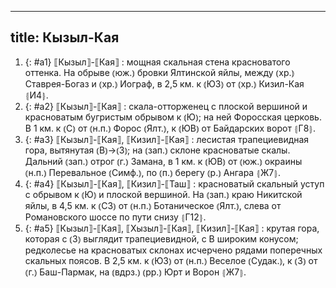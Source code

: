 
---
title: Кызыл-Кая
---
1. {: #a1} ⟦Кызыл⟧-⟦Кая⟧
: мощная скальная стена красноватого оттенка. На обрыве ⦅юж.⦆ бровки Ялтинской яйлы, между ⦅хр.⦆ Ставрея-Богаз и ⦅хр.⦆ Иограф, в 2,5 км. к ⦅ЮЗ⦆ от ⦅хр.⦆ Кизил-Кая ⦃И4⦄.
2. {: #a2} ⟦Кызыл⟧-⟦Кая⟧
: скала-отторженец с плоской вершиной и красноватым бугристым обрывом к ⦅Ю⦆; на ней Форосская церковь. В 1 км. к ⦅С⦆ от ⦅н.п.⦆ Форос ⦅Ялт.⦆, к ⦅ЮВ⦆ от Байдарских ворот ⦃Г8⦄.
3. {: #a3} ⟦Кызыл⟧-⟦Кая⟧, ⟦Кизил⟧-⟦Кая⟧
: лесистая трапециевидная гора, вытянутая ⦅В⦆→⦅З⦆; на ⦅зап.⦆ склоне красноватые скалы. Дальний ⦅зап.⦆ отрог ⦅г.⦆ Замана, в 1 км. к ⦅ЮВ⦆ от ⦅юж.⦆ окраины ⦅н.п.⦆ Перевальное ⦅Симф.⦆, по ⦅п.⦆ берегу ⦅р.⦆ Ангара ⦃Ж7⦄.
4. {: #a4} ⟦Кызыл⟧-⟦Кая⟧, ⟦Кизил⟧-⟦Таш⟧
: красноватый скальный уступ с обрывом к ⦅Ю⦆ и плоской вершиной. На ⦅зап.⦆ краю Никитской яйлы, в 4,5 км. к ⦅СЗ⦆ от ⦅н.п.⦆ Ботаническое ⦅Ялт.⦆, слева от Романовского шоссе по пути снизу ⦃Г12⦄.
5. {: #a5} ⟦Кызыл⟧-⟦Кая⟧, ⟦Хызыл⟧-⟦Кая⟧, ⟦Кизил⟧-⟦Кая⟧
: крутая гора, которая с ⦅З⦆ выглядит трапециевидной, с В широким конусом; редколесье на красноватых склонах исчерчено рядами поперечных скальных поясов. В 2,5 км. к ⦅ЮЗ⦆ от ⦅н.п.⦆ Веселое ⦅Судак.⦆, к ⦅З⦆ от ⦅г.⦆ Баш-Пармак, на ⦅вдрз.⦆ ⦅рр.⦆ Юрт и Ворон ⦃Ж7⦄.
